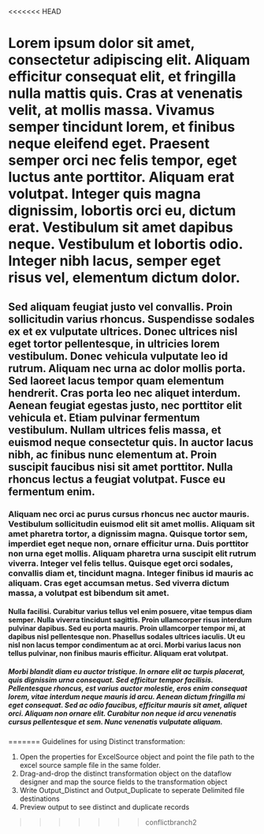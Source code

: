 <<<<<<< HEAD
# Lorem ipsum dolor sit amet, consectetur adipiscing elit. Aliquam efficitur consequat elit, et fringilla nulla mattis quis. Cras at venenatis velit, at mollis massa. Vivamus semper tincidunt lorem, et finibus neque eleifend eget. Praesent semper orci nec felis tempor, eget luctus ante porttitor. Aliquam erat volutpat. Integer quis magna dignissim, lobortis orci eu, dictum erat. Vestibulum sit amet dapibus neque. Vestibulum et lobortis odio. Integer nibh lacus, semper eget risus vel, elementum dictum dolor.

## Sed aliquam feugiat justo vel convallis. Proin sollicitudin varius rhoncus. Suspendisse sodales ex et ex vulputate ultrices. Donec ultrices nisl eget tortor pellentesque, in ultricies lorem vestibulum. Donec vehicula vulputate leo id rutrum. Aliquam nec urna ac dolor mollis porta. Sed laoreet lacus tempor quam elementum hendrerit. Cras porta leo nec aliquet interdum. Aenean feugiat egestas justo, nec porttitor elit vehicula et. Etiam pulvinar fermentum vestibulum. Nullam ultrices felis massa, et euismod neque consectetur quis. In auctor lacus nibh, ac finibus nunc elementum at. Proin suscipit faucibus nisi sit amet porttitor. Nulla rhoncus lectus a feugiat volutpat. Fusce eu fermentum enim.

### Aliquam nec orci ac purus cursus rhoncus nec auctor mauris. Vestibulum sollicitudin euismod elit sit amet mollis. Aliquam sit amet pharetra tortor, a dignissim magna. Quisque tortor sem, imperdiet eget neque non, ornare efficitur urna. Duis porttitor non urna eget mollis. Aliquam pharetra urna suscipit elit rutrum viverra. Integer vel felis tellus. Quisque eget orci sodales, convallis diam et, tincidunt magna. Integer finibus id mauris ac aliquam. Cras eget accumsan metus. Sed viverra dictum massa, a volutpat est bibendum sit amet.

#### Nulla facilisi. Curabitur varius tellus vel enim posuere, vitae tempus diam semper. Nulla viverra tincidunt sagittis. Proin ullamcorper risus interdum pulvinar dapibus. Sed eu porta mauris. Proin ullamcorper tempor mi, at dapibus nisl pellentesque non. Phasellus sodales ultrices iaculis. Ut eu nisl non lacus tempor condimentum ac at orci. Morbi varius lacus non tellus pulvinar, non finibus mauris efficitur. Aliquam erat volutpat.

##### Morbi blandit diam eu auctor tristique. In ornare elit ac turpis placerat, quis dignissim urna consequat. Sed efficitur tempor facilisis. Pellentesque rhoncus, est varius auctor molestie, eros enim consequat lorem, vitae interdum neque mauris id arcu. Aenean dictum fringilla mi eget consequat. Sed ac odio faucibus, efficitur mauris sit amet, aliquet orci. Aliquam non ornare elit. Curabitur non neque id arcu venenatis cursus pellentesque et sem. Nunc venenatis vulputate aliquam.
=======
Guidelines for using Distinct transformation:

1. Open the properties for ExcelSource object and point the file path to the excel source sample file in the same folder.
2. Drag-and-drop the distinct transformation object on the dataflow designer and map the source fields to the transformation
   object
3. Write Output_Distinct and Output_Duplicate to seperate Delimited file destinations
4. Preview output to see distinct and duplicate records
>>>>>>> conflictbranch2

